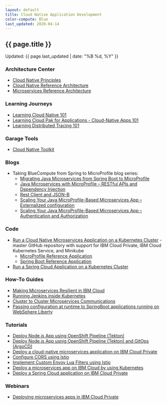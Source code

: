 ```yaml
---
layout: default
title: Cloud Native Application Development
color-compute: Blue
last_updated: 2020-04-14
---
```


## {{ page.title }}

Updated: {{ page.last_updated | date: "%B %d, %Y" }}

### Architecture Center

- [Cloud Native Principles](https://www.ibm.com/cloud/architecture/architecture/practices/cloud-native-principles)
- [Cloud Native Reference Architecture](https://www.ibm.com/cloud/architecture/architectures/cloud-native)
- [Microservices Reference Architecture](https://www.ibm.com/cloud/architecture/architectures/microservices)

### Learning Journeys
- [Learning Cloud Native 101](https://cloudnative101.dev)
- [Learning Cloud Pak for Applications - Cloud-Native Apps 101](https://cp4apps.cloudnative101.dev)
- [Learning Distributed Tracing 101](https://tracing.cloudnative101.dev)

### Garage Tools
- [Cloud Native Toolkit](https://cloudnativetoolkit.dev)

### Blogs

- Taking BlueCompute from Spring to MicroProfile blog series:
  - [Migrating Java Microservices from Spring Boot to MicroProfile](https://www.ibm.com/blogs/bluemix/2018/09/migrate-java-microservices-from-spring-to-microprofile-p1/)
  - [Java Microservices with MicroProfile – RESTful APIs and Dependency Injection](https://www.ibm.com/blogs/bluemix/2018/10/migrate-java-microservices-from-spring-to-microprofile-p2/)
  - [Rest Client and JSON-B](https://www.ibm.com/blogs/bluemix/2018/10/migrate-java-microservices-from-spring-to-microprofile-p3/)
  - [Scaling Your Java MicroProfile-Based Microservices App – Externalized configuration](https://www.ibm.com/blogs/bluemix/2018/10/migrate-java-microservices-from-spring-to-microprofile-p4a/)
  - [Scaling Your Java MicroProfile-Based Microservices App – Authentication and Authorization](https://www.ibm.com/blogs/bluemix/2018/11/migrate-java-microservices-from-spring-to-microprofile-p4b/)

### Code

- [Run a Cloud Native Microservices Application on a Kubernetes Cluster](https://github.com/ibm-cloud-architecture/refarch-cloudnative-kubernetes) - master GitHub repository with support for IBM Cloud Private, IBM Cloud Kubernetes Service, and Minikube
  - [MicroProfile Reference Application](https://github.com/ibm-cloud-architecture/refarch-cloudnative-kubernetes/tree/microprofile)
  - [Spring Boot Reference Application](https://github.com/ibm-cloud-architecture/refarch-cloudnative-kubernetes/tree/spring)
- [Run a Spring Cloud Application on a Kubernetes Cluster](https://github.com/ibm-cloud-architecture/refarch-cloudnative-spring)


### How-To Guides

- [Making Microservices Resilient in IBM Cloud](https://github.com/ibm-cloud-architecture/refarch-cloudnative-resiliency/tree/master)
- [Running Jenkins inside Kubernetes](https://github.com/ibm-cloud-architecture/refarch-cloudnative-devops-kubernetes)
- [Cluster to Cluster Microservices Communications](https://github.com/ibm-cloud-architecture/refarch-cloudnative-kubernetes/tree/spring/docs/cluster-to-cluster)
- [Passing configuration at runtime to SpringBoot applications running on WebSphere Liberty](https://github.com/ibm-cloud-architecture/refarch-cloudnative-kubernetes/tree/spring/docs/spring-on-liberty)


### Tutorials

- [Deploy Node.js App using OpenShift Pipeline (Tekton)](https://github.com/ibm-cloud-architecture/tutorial-tekton-pipeline)
- [Deploy Node.js App usnig OpenShift Pipeline (Tekton) and GitOps (ArgoCD)](https://github.com/ibm-cloud-architecture/tutorial-tekton-argocd-pipeline)
- [Deploy a cloud-native microservices application on IBM Cloud Private](https://www.ibm.com/cloud/garage/tutorials/cloudnative-microservices-cloud-private)
- [Configure CORS using Istio](https://github.com/ibm-cloud-architecture/tutorial-istio-cors)
- [Implement Custom Envoy Lua Filters using Istio](https://github.com/ibm-cloud-architecture/tutorial-istio-envoy-lua-filters)
- [Deploy a microservices app on IBM Cloud by using Kubernetes](https://www.ibm.com/cloud/garage/tutorials/microservices-app-on-kubernetes)
- [Deploy a Spring Cloud application on IBM Cloud Private](https://www.ibm.com/cloud/garage/tutorials/cloud-private-spring-cloud)


### Webinars

- [Deploying microservices apps in IBM Cloud Private](https://www.ibm.com/blogs/bluemix/2018/01/webinar-deploying-microservices-application-in-ibm-cloud-private/)
